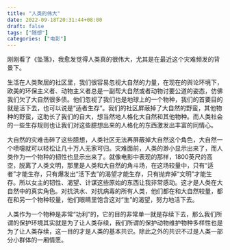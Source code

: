 ```yaml
---
title: "人类的伟大"
date: 2022-09-18T20:31:44+08:00
draft: false
tags: ["随想"]
categories: ["电影"]
---
```

刚刚看了《坠落》，我愈发觉得人类真的很伟大，尤其是在最近这个灾难频发的背景下。

生活在人类聚居的社区里，我们很容易忽视大自然的力量，在现在的舆论环境下，欧美的环保主义者、动物主义者总是一副帮大自然或者动物讨要公道的姿态，仿佛我们欠了大自然很多债。他们忽视了我们也是地球上的一个物种，我们的首要目的就是活下去，也可以说是“适者生存”。我们的社区屏蔽掉了大自然的野蛮，其他物种的野蛮，这助长了我们的自大，想当然地人格化大自然和其他物种。而人类社会的一些生存规则也让我们对这些臆想出来的人格化的东西激发出丰富的同情心。

大自然的灾难击碎了这些臆想，人类社区无法再屏蔽掉大自然这个角色，大自然一个喷嚏就可以轻松让几十万人无家可归。灾难面前，人类的渺小显示出来了，而人类作为一个物种的韧性也显示出来了。就像电影中表现的那样，1800英尺的高空，脱离了人类文明，那里是人类和大自然的角斗场，在这场较量中，只有“适者”才能生存，只有爆发出“活下去”的渴望才能生存，只有抛弃掉“文明”才能生存。所以女主的韧性、渴望、计谋这些原始的东西让我非常感动。这才是人类在大自然中的真实角色。对抗洪水、对抗病毒的所有人类，他们都在和大自然较量，都在和另一个物种较量，他们眼睛里饱含这对“生”的渴望，努力地活下去。

人类作为一个物种是非常“功利”的，它的目的非常单一就是存续下去，那么我们所谓的保护环境其实就是为了让人类存续，我们所谓的保护动物维护物种多样性也是为了让人类存续，这一目的才是人类的基本共识。除此之外的共识不过是人类一部分小群体的一厢情愿。
